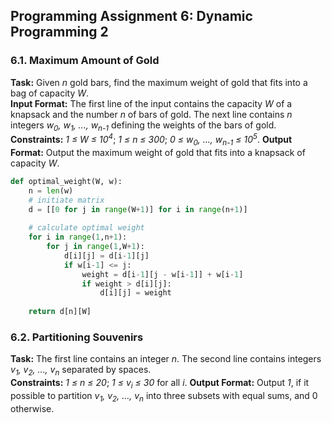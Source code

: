 ## Programming Assignment 6: Dynamic Programming 2
### 6.1. Maximum Amount of Gold
**Task:** Given *n* gold bars, find the maximum weight of gold that fits into a bag of capacity *W*.\
**Input Format:** The first line of the input contains the capacity *W* of a knapsack and the number *n* of bars of gold. The next line contains *n* integers *w<sub>0</sub>, w<sub>1</sub>, ..., w<sub>n-1</sub>* defining the weights of the bars of gold.\
**Constraints:** *1 ≤ W ≤ 10<sup>4</sup>*; *1 ≤ n ≤ 300*; *0 ≤ w<sub>0</sub>, ..., w<sub>n-1</sub> ≤ 10<sup>5</sup>*\.
**Output Format:** Output the maximum weight of gold that fits into a knapsack of capacity *W*.

```python
def optimal_weight(W, w):
    n = len(w)
    # initiate matrix
    d = [[0 for j in range(W+1)] for i in range(n+1)]
    
    # calculate optimal weight
    for i in range(1,n+1):
        for j in range(1,W+1):
            d[i][j] = d[i-1][j]         
            if w[i-1] <= j:
                weight = d[i-1][j - w[i-1]] + w[i-1]
                if weight > d[i][j]:
                    d[i][j] = weight
    
    return d[n][W]
```

### 6.2. Partitioning Souvenirs
**Task:** The first line contains an integer *n*. The second line contains integers *v<sub>1</sub>, v<sub>2</sub>, ..., v<sub>n</sub>* separated by spaces.\
**Constraints:** *1 ≤ n ≤ 20*; *1 ≤ v<sub>i</sub> ≤ 30* for all *i*\.
**Output Format:** Output *1*, if it possible to partition *v<sub>1</sub>, v<sub>2</sub>, ..., v<sub>n</sub>* into three subsets with equal sums, and 0 otherwise.

```python

```
